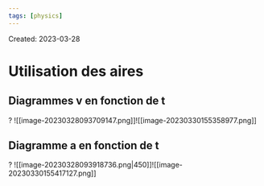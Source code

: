 ```yaml
---
tags: [physics] 
---
```

Created: 2023-03-28

# Utilisation des aires
## Diagrammes v en fonction de t
?
![[image-20230328093709147.png]]![[image-20230330155358977.png]]
<!--SR:!2023-04-02,3,250-->


<!--SR:!2023-04-01,3,250-->

## Diagramme a en fonction de t
?
![[image-20230328093918736.png|450]]![[image-20230330155417127.png]]
<!--SR:!2023-04-02,3,250-->


<!--SR:!2023-04-01,3,250-->




